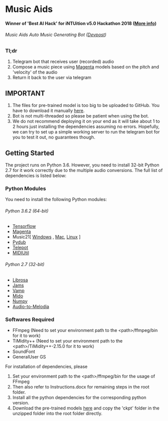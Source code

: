 # Music Aids

#### Winner of 'Best AI Hack' for iNTUition v5.0 Hackathon 2018 ([More info](https://intuitionv5.devpost.com/))

###### Music Aids Auto Music Generating Bot ([Devpost](https://devpost.com/software/musickeet))

### Tl;dr
1. Telegram bot that receives user (recorded) audio
2. Compose a music piece using [Magenta](https://github.com/tensorflow/magenta) models based on the pitch and 'velocity' of the audio
3. Return it back to the user via telegram

## IMPORTANT
1. The files for pre-trained model is too big to be uploaded to GitHub. You have to download it manually [here]().
2. Bot is not multi-threaded so please be patient when using the bot.
3. We do not recommend deploying it on your end as it will take about 1 to 2 hours just installing the dependencies assuming no errors. Hopefully, we can try to set up a simple working server to run the telegram bot for you to test it out, no guarantees though.

## Getting Started

The project runs on Python 3.6. However, you need to install 32-bit Python 2.7 for it work correctly due to the multiple audio conversions. The full list of dependencies is listed below:

### Python Modules

You need to install the following Python modules:

###### Python 3.6.2 (64-bit)

* [Tensorflow](https://www.tensorflow.org/install/)
* [Magenta](https://github.com/tensorflow/magenta)
* Music21[ [Windows](http://web.mit.edu/music21/doc/installing/installWindows.html) , [Mac](http://web.mit.edu/music21/doc/installing/installMac.html), [Linux](http://web.mit.edu/music21/doc/installing/installLinux.html) ]
* [Pydub](https://pypi.org/project/pydub/)
* [Telepot](https://telepot.readthedocs.io/en/latest/)
* [MIDIUtil](https://pypi.org/project/MIDIUtil/)

###### Python 2.7 (32-bit)

* [Librosa](https://librosa.github.io/librosa/install.html)
* [Jams](https://pypi.org/project/jams/)
* [Vamp](https://pypi.org/project/vamp/)
* [Mido](https://pypi.org/project/mido/)
* [Numpy](https://scipy.org/install.html)
* [Audio-to-Melodia](http://www.justinsalamon.com/news/convert-audio-to-midi-melody-using-melodia)

### Softwares Required

* FFmpeg (Need to set your environment path to the \<path>/ffmpeg/bin for it to work)
* TiMidity++ (Need to set your environment path to the \<path>/TiMidity++-2.15.0 for it to work)
* SoundFont
* GeneralUser GS

For installation of dependencies, please
1. Set your environment path to the \<path>/ffmpeg/bin for the usage of FFmpeg
2. Then also refer to Instructions.docx for remaining steps in the root folder.
3. Install all the python dependencies for the corresponding python version.
4. Download the pre-trained models [here]() and copy the 'ckpt' folder in the unzipped folder into the root folder directly.
